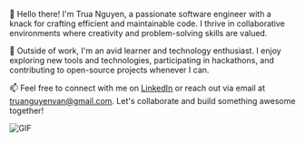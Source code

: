 👋 Hello there! I'm Trua Nguyen, a passionate software engineer with a knack for crafting efficient and maintainable code. I thrive in collaborative environments where creativity and problem-solving skills are valued.

🌟 Outside of work, I'm an avid learner and technology enthusiast. I enjoy exploring new tools and technologies, participating in hackathons, and contributing to open-source projects whenever I can.

📫 Feel free to connect with me on [LinkedIn](https://www.linkedin.com/in/truanguyenvan) or reach out via email at truanguyenvan@gmail.com. Let's collaborate and build something awesome together!

<img align="center" alt="GIF" src="https://i.pinimg.com/originals/e4/26/70/e426702edf874b181aced1e2fa5c6cde.gif" />
